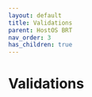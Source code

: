 ```yaml
---
layout: default
title: Validations 
parent: HostOS BRT
nav_order: 3
has_children: true
---
```


# Validations